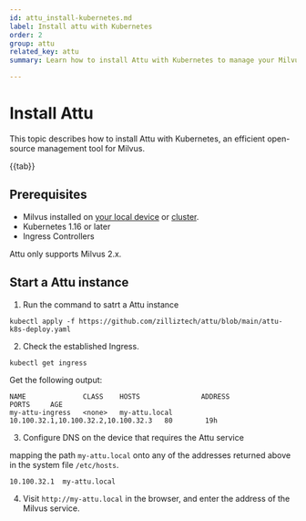 ```yaml
---
id: attu_install-kubernetes.md
label: Install attu with Kubernetes
order: 2
group: attu
related_key: attu
summary: Learn how to install Attu with Kubernetes to manage your Milvus service.

---
```


# Install Attu

This topic describes how to install Attu with Kubernetes, an efficient open-source management tool for Milvus.

{{tab}}

## Prerequisites

- Milvus installed on [your local device](https://github.com/zilliztech/attu/blob/main/doc/en/install_standalone-docker.md) or [cluster](https://github.com/zilliztech/attu/blob/main/doc/en/install_cluster-docker.md).
- Kubernetes 1.16 or later
- Ingress Controllers

<div class="alert note">
Attu only supports Milvus 2.x.
</div>

## Start a Attu instance

1. Run the command to satrt a Attu instance

```shell
kubectl apply -f https://github.com/zilliztech/attu/blob/main/attu-k8s-deploy.yaml
```

2. Check the established Ingress.

```shell
kubectl get ingress
```

Get the following output:

```
NAME              CLASS    HOSTS               ADDRESS                               PORTS     AGE
my-attu-ingress   <none>   my-attu.local       10.100.32.1,10.100.32.2,10.100.32.3   80        19h
```

3. Configure DNS on the device that requires the Attu service

mapping the path `my-attu.local` onto any of the addresses returned above in the system file `/etc/hosts`.

```shell
10.100.32.1  my-attu.local
```

4. Visit `http://my-attu.local` in the browser, and enter the address of the Milvus service.

